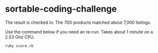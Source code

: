 sortable-coding-challenge
=========================

The result is checked in. The 700 products matched about 7,000 listings.

Use the command below if you need an re-run. Takes about 1 minute on a 2.53 Ghz CPU.

```
ruby score.rb
```

